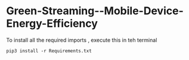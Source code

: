 # Green-Streaming--Mobile-Device-Energy-Efficiency

To install all the required imports , execute this in teh terminal 
```
pip3 install -r Requirements.txt
```